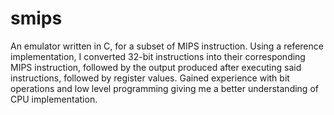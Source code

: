 # smips

An emulator written in C, for a subset of MIPS instruction. Using a reference implementation, I converted 32-bit instructions into their corresponding MIPS instruction, followed by the output produced after executing said instructions, followed by register values. Gained experience with bit operations and low level programming giving me a better understanding of CPU implementation.
